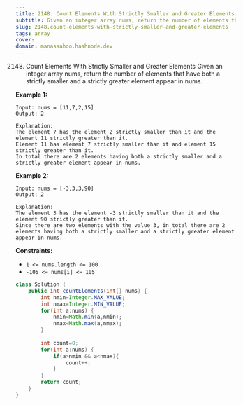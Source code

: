 ```yaml
---
title: 2148. Count Elements With Strictly Smaller and Greater Elements
subtitle: Given an integer array nums, return the number of elements that have both a strictly smaller and a strictly greater element appear in nums.
slug: 2148.count-elements-with-strictly-smaller-and-greater-elements
tags: array
cover: 
domain: manassahoo.hashnode.dev
---
```


2148. Count Elements With Strictly Smaller and Greater Elements
Given an integer array nums, return the number of elements that have both a strictly smaller and a strictly greater element appear in nums.


**Example 1:**
```
Input: nums = [11,7,2,15]
Output: 2

Explanation: 
The element 7 has the element 2 strictly smaller than it and the element 11 strictly greater than it.
Element 11 has element 7 strictly smaller than it and element 15 strictly greater than it.
In total there are 2 elements having both a strictly smaller and a strictly greater element appear in nums.
```

**Example 2:**
```
Input: nums = [-3,3,3,90]
Output: 2

Explanation: 
The element 3 has the element -3 strictly smaller than it and the element 90 strictly greater than it.
Since there are two elements with the value 3, in total there are 2 elements having both a strictly smaller and a strictly greater element appear in nums.
```

**Constraints:**

*   `1 <= nums.length <= 100`
*   `-105 <= nums[i] <= 105`

```Java
class Solution {
    public int countElements(int[] nums) {
        int nmin=Integer.MAX_VALUE;
        int nmax=Integer.MIN_VALUE;
        for(int a:nums) {
            nmin=Math.min(a,nmin);
            nmax=Math.max(a,nmax);
        }
        
        int count=0;
        for(int a:nums) {
            if(a>nmin && a<nmax){
                count++;                
            }
        }
        return count;
    }
}
```
